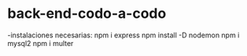 # back-end-codo-a-codo

-instalaciones necesarias:
npm i express
npm install -D nodemon
npm i mysql2
npm i multer